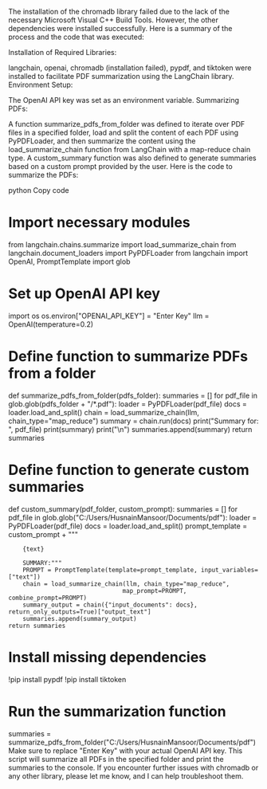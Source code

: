 The installation of the chromadb library failed due to the lack of the necessary Microsoft Visual C++ Build Tools. However, the other dependencies were installed successfully. Here is a summary of the process and the code that was executed:

Installation of Required Libraries:

langchain, openai, chromadb (installation failed), pypdf, and tiktoken were installed to facilitate PDF summarization using the LangChain library.
Environment Setup:

The OpenAI API key was set as an environment variable.
Summarizing PDFs:

A function summarize_pdfs_from_folder was defined to iterate over PDF files in a specified folder, load and split the content of each PDF using PyPDFLoader, and then summarize the content using the load_summarize_chain function from LangChain with a map-reduce chain type.
A custom_summary function was also defined to generate summaries based on a custom prompt provided by the user.
Here is the code to summarize the PDFs:

python
Copy code
# Import necessary modules
from langchain.chains.summarize import load_summarize_chain
from langchain.document_loaders import PyPDFLoader
from langchain import OpenAI, PromptTemplate
import glob

# Set up OpenAI API key
import os
os.environ["OPENAI_API_KEY"] = "Enter Key"
llm = OpenAI(temperature=0.2)

# Define function to summarize PDFs from a folder
def summarize_pdfs_from_folder(pdfs_folder):
    summaries = []
    for pdf_file in glob.glob(pdfs_folder + "/*.pdf"):
        loader = PyPDFLoader(pdf_file)
        docs = loader.load_and_split()
        chain = load_summarize_chain(llm, chain_type="map_reduce")
        summary = chain.run(docs)
        print("Summary for: ", pdf_file)
        print(summary)
        print("\n")
        summaries.append(summary)
    return summaries

# Define function to generate custom summaries
def custom_summary(pdf_folder, custom_prompt):
    summaries = []
    for pdf_file in glob.glob("C:/Users/HusnainMansoor/Documents/pdf"):
        loader = PyPDFLoader(pdf_file)
        docs = loader.load_and_split()
        prompt_template = custom_prompt + """

        {text}

        SUMMARY:"""
        PROMPT = PromptTemplate(template=prompt_template, input_variables=["text"])
        chain = load_summarize_chain(llm, chain_type="map_reduce", 
                                    map_prompt=PROMPT, combine_prompt=PROMPT)
        summary_output = chain({"input_documents": docs}, return_only_outputs=True)["output_text"]
        summaries.append(summary_output)
    return summaries

# Install missing dependencies
!pip install pypdf
!pip install tiktoken

# Run the summarization function
summaries = summarize_pdfs_from_folder("C:/Users/HusnainMansoor/Documents/pdf")
Make sure to replace "Enter Key" with your actual OpenAI API key. This script will summarize all PDFs in the specified folder and print the summaries to the console. If you encounter further issues with chromadb or any other library, please let me know, and I can help troubleshoot them.
